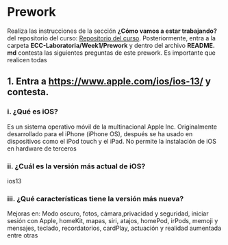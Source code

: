 # Prework
Realiza las instrucciones de la sección  **¿Cómo vamos a estar trabajando?** del repositorio del curso: [Repositorio del curso](
https://github.com/ECC-Laboratoria/StartHere "https://github.com/ECC-Laboratoria/StartHere"). Posteriormente, entra a la carpeta **ECC-Laboratoria/Week1/Prework**  y dentro del archivo **README. md** contesta las siguientes preguntas de este prework. Es importante que realicen todas


## 1. Entra a  https://www.apple.com/ios/ios-13/ y contesta.

### i. ¿Qué es iOS?
Es un sistema operativo móvil de la multinacional Apple Inc. Originalmente desarrollado para el iPhone (iPhone OS), después se ha usado en dispositivos como el iPod touch y el iPad. No permite la instalación de iOS en hardware de terceros

### ii. ¿Cuál es la versión más actual de iOS?
ios13

### iii. ¿Qué características tiene la versión más nueva?
Mejoras en: Modo oscuro, fotos,  cámara,privacidad y seguridad, iniciar sesión con Apple, homeKit, mapas, siri, atajos, homePod, irPods, memoji y mensajes, teclado, recordatorios, cardPlay, actuación y realidad aumentada entre otras
